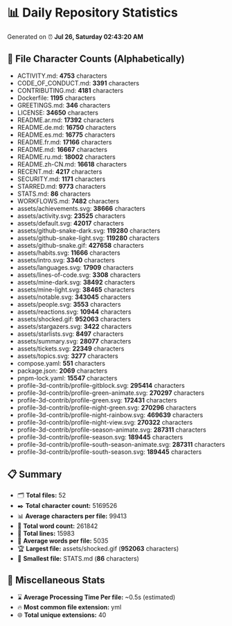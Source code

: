 # 📊 Daily Repository Statistics
Generated on ⏰ **Jul 26, Saturday 02:43:20 AM**

## 📂 File Character Counts (Alphabetically)
- ACTIVITY.md: **4753** characters
- CODE_OF_CONDUCT.md: **3391** characters
- CONTRIBUTING.md: **4181** characters
- Dockerfile: **1195** characters
- GREETINGS.md: **346** characters
- LICENSE: **34650** characters
- README.ar.md: **17392** characters
- README.de.md: **16750** characters
- README.es.md: **16775** characters
- README.fr.md: **17166** characters
- README.md: **16667** characters
- README.ru.md: **18002** characters
- README.zh-CN.md: **16618** characters
- RECENT.md: **4217** characters
- SECURITY.md: **1171** characters
- STARRED.md: **9773** characters
- STATS.md: **86** characters
- WORKFLOWS.md: **7482** characters
- assets/achievements.svg: **38666** characters
- assets/activity.svg: **23525** characters
- assets/default.svg: **42017** characters
- assets/github-snake-dark.svg: **119280** characters
- assets/github-snake-light.svg: **119280** characters
- assets/github-snake.gif: **427658** characters
- assets/habits.svg: **11666** characters
- assets/intro.svg: **3340** characters
- assets/languages.svg: **17909** characters
- assets/lines-of-code.svg: **3308** characters
- assets/mine-dark.svg: **38492** characters
- assets/mine-light.svg: **38465** characters
- assets/notable.svg: **343045** characters
- assets/people.svg: **3553** characters
- assets/reactions.svg: **10944** characters
- assets/shocked.gif: **952063** characters
- assets/stargazers.svg: **3422** characters
- assets/starlists.svg: **8497** characters
- assets/summary.svg: **28077** characters
- assets/tickets.svg: **22349** characters
- assets/topics.svg: **3277** characters
- compose.yaml: **551** characters
- package.json: **2069** characters
- pnpm-lock.yaml: **15547** characters
- profile-3d-contrib/profile-gitblock.svg: **295414** characters
- profile-3d-contrib/profile-green-animate.svg: **270297** characters
- profile-3d-contrib/profile-green.svg: **172431** characters
- profile-3d-contrib/profile-night-green.svg: **270296** characters
- profile-3d-contrib/profile-night-rainbow.svg: **469639** characters
- profile-3d-contrib/profile-night-view.svg: **270322** characters
- profile-3d-contrib/profile-season-animate.svg: **287311** characters
- profile-3d-contrib/profile-season.svg: **189445** characters
- profile-3d-contrib/profile-south-season-animate.svg: **287311** characters
- profile-3d-contrib/profile-south-season.svg: **189445** characters

## 📋 Summary
- 🗂️ **Total files:** 52
- ✒️ **Total character count:** 5169526
- 📊 **Average characters per file:** 99413
- 📝 **Total word count:** 261842
- 🧾 **Total lines:** 15983
- 📐 **Average words per file:** 5035
- 🏆 **Largest file:** assets/shocked.gif (**952063** characters)
- 🥉 **Smallest file:** STATS.md (**86** characters)

## 🌟 Miscellaneous Stats
- ⌛ **Average Processing Time Per file:** ~0.5s (estimated)
- 🔥 **Most common file extension:** yml
- 🌐 **Total unique extensions:** 40
